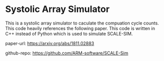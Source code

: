 # Systolic Array Simulator 
This is a systolic array simulator to caculate the compuation cycle counts. This code heavily references the following paper. This code is written in C++ instead of Python which is used to simulate SCALE-SIM. 

paper-url: https://arxiv.org/abs/1811.02883

github-repo: https://github.com/ARM-software/SCALE-Sim









